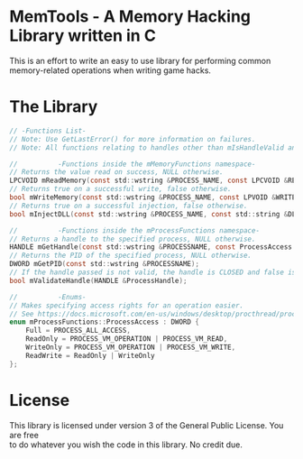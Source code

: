 # MemTools - A Memory Hacking Library written in C  
This is an effort to write an easy to use library for performing common memory-related operations when writing game hacks.

# The Library
```c 
// -Functions List-
// Note: Use GetLastError() for more information on failures.
// Note: All functions relating to handles other than mIsHandleValid and mGetHandle close their handles after usage.

// 			-Functions inside the mMemoryFunctions namespace-
// Returns the value read on success, NULL otherwise.
LPCVOID mReadMemory(const std::wstring &PROCESS_NAME, const LPCVOID &READ_LOCATION, const size_t &READ_SIZE);
// Returns true on a successful write, false otherwise.
bool mWriteMemory(const std::wstring &PROCESS_NAME, const LPVOID &WRITE_LOCATION, const LPCVOID &DATA_TO_WRITE, const size_t &DATA_SIZE);
// Returns true on a successful injection, false otherwise.
bool mInjectDLL(const std::wstring &PROCESS_NAME, const std::string &DLL_LOCATION);

//			-Functions inside the mProcessFunctions namespace-
// Returns a handle to the specified process, NULL otherwise.
HANDLE mGetHandle(const std::wstring &PROCESSNAME, const ProcessAccess DESIREDACCESS);
// Returns the PID of the specified process, NULL otherwise.
DWORD mGetPID(const std::wstring &PROCESSNAME);
// If the handle passed is not valid, the handle is CLOSED and false is returned. Otherwise, the handle is unaffected and true is returned.
bool mValidateHandle(HANDLE &ProcessHandle);

//			-Enums-
// Makes specifying access rights for an operation easier. 
// See https://docs.microsoft.com/en-us/windows/desktop/procthread/process-security-and-access-rights
enum mProcessFunctions::ProcessAccess : DWORD {
	Full = PROCESS_ALL_ACCESS,
	ReadOnly = PROCESS_VM_OPERATION | PROCESS_VM_READ,
	WriteOnly = PROCESS_VM_OPERATION | PROCESS_VM_WRITE,
	ReadWrite = ReadOnly | WriteOnly
};
```
# License  
This library is licensed under version 3 of the General Public License. You are free  
to do whatever you wish the code in this library. No credit due.